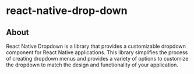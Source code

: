# react-native-drop-down

## About 
React Native Dropdown is a library that provides a customizable dropdown component for React Native applications. This library simplifies the process of creating dropdown menus and provides a variety of options to customize the dropdown to match the design and functionality of your application.
